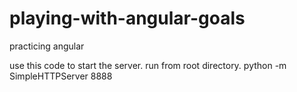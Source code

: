 # playing-with-angular-goals
practicing angular


use this code to start the server. run from root directory.
python -m SimpleHTTPServer 8888